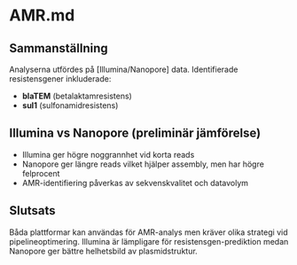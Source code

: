 # AMR.md

## Sammanställning

Analyserna utfördes på [Illumina/Nanopore] data. Identifierade resistensgener inkluderade:
- **blaTEM** (betalaktamresistens)
- **sul1** (sulfonamidresistens)

## Illumina vs Nanopore (preliminär jämförelse)

- Illumina ger högre noggrannhet vid korta reads
- Nanopore ger längre reads vilket hjälper assembly, men har högre felprocent
- AMR-identifiering påverkas av sekvenskvalitet och datavolym

## Slutsats

Båda plattformar kan användas för AMR-analys men kräver olika strategi vid pipelineoptimering. Illumina är lämpligare för resistensgen-prediktion medan Nanopore ger bättre helhetsbild av plasmidstruktur.

 
